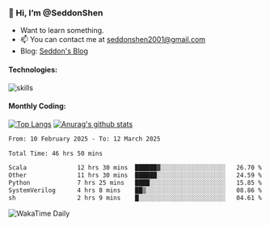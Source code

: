 ### 👋 Hi, I’m @SeddonShen
- Want to learn something.
- 📫 You can contact me at seddonshen2001@gmail.com
- Blog: [Seddon's Blog](https://seddonshen.github.io/)
#### Technologies:

![skills](https://skillicons.dev/icons?i=scala,js,html,css,bootstrap,jquery,c,cpp,cloudflare,django,docker,flask,git,github,githubactions,linux,latex,mysql,nodejs,ps,php,pr,py,raspberrypi,redis,unreal,v,vscode,vue,bash)

#### Monthly Coding:
[![Top Langs](https://github-readme-stats.vercel.app/api/top-langs?username=seddonshen&show_icons=true&locale=en&layout=compact&hide=html&langs_count=8)](https://github.com/SeddonShen/)
[![Anurag's github stats](https://github-readme-stats.vercel.app/api?username=SeddonShen&count_private=true&show_icons=true)](https://github.com/anuraghazra/github-readme-stats)
<!--START_SECTION:waka-->

```txt
From: 10 February 2025 - To: 12 March 2025

Total Time: 46 hrs 50 mins

Scala              12 hrs 30 mins  ██████▓░░░░░░░░░░░░░░░░░░   26.70 %
Other              11 hrs 30 mins  ██████░░░░░░░░░░░░░░░░░░░   24.59 %
Python             7 hrs 25 mins   ████░░░░░░░░░░░░░░░░░░░░░   15.85 %
SystemVerilog      4 hrs 8 mins    ██▒░░░░░░░░░░░░░░░░░░░░░░   08.86 %
sh                 2 hrs 9 mins    █░░░░░░░░░░░░░░░░░░░░░░░░   04.61 %
```

<!--END_SECTION:waka-->

![WakaTime Daily](https://wakatime.com/share/@seddon2001/61a7e342-5f12-4fea-bf92-1fac161e97d6.svg)
<!---
SeddonShen/SeddonShen is a ✨ special ✨ repository because its `README.md` (this file) appears on your GitHub profile.
You can click the Preview link to take a look at your changes.
--->
